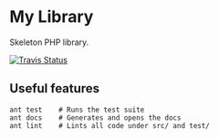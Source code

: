 # My Library

Skeleton PHP library.

[![Travis Status](https://api.travis-ci.org/dotser/library.svg?branch=master)](https://travis-ci.org/dotser/library)



## Useful features

```
ant test    # Runs the test suite
ant docs    # Generates and opens the docs
ant lint    # Lints all code under src/ and test/
```
